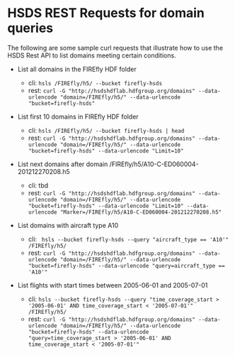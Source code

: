 # HSDS REST Requests for domain queries

The following are some sample curl requests that illustrate how to use the HSDS Rest API to list domains meeting certain conditions.

* List all domains in the FIREfly HDF folder
  * cli: `hsls /FIREfly/h5/ --bucket firefly-hsds`
  * rest: `curl -G "http://hsdshdflab.hdfgroup.org/domains" --data-urlencode "domain=/FIREfly/h5/" --data-urlencode "bucket=firefly-hsds"  `

* List first 10 domains in FIREfly HDF folder
  * cli: `hsls /FIREfly/h5/ --bucket firefly-hsds | head`
  * rest: `curl -G "http://hsdshdflab.hdfgroup.org/domains" --data-urlencode "domain=/FIREfly/h5/" --data-urlencode "bucket=firefly-hsds" --data-urlencode "Limit=10"`

* List next domains after domain /FIREfly/h5/A10-C-ED060004-201212270208.h5
  * cli: tbd
  * rest: `curl -G "http://hsdshdflab.hdfgroup.org/domains" --data-urlencode "domain=/FIREfly/h5/" --data-urlencode "bucket=firefly-hsds" --data-urlencode "Limit=10" --data-urlencode "Marker=/FIREfly/h5/A10-C-ED060004-201212270208.h5"`

* List domains with aircraft type A10

  * cli: ` hsls --bucket firefly-hsds --query "aircraft_type == 'A10'"  /FIREfly/h5/` 
  * rest: `curl -G "http://hsdshdflab.hdfgroup.org/domains" --data-urlencode "domain=/FIREfly/h5/" --data-urlencode "bucket=firefly-hsds" --data-urlencode "query=aircraft_type == 'A10'"`

* List flights with start times between 2005-06-01 and 2005-07-01

  * cli:  `hsls --bucket firefly-hsds --query "time_coverage_start > '2005-06-01' AND time_coverage_start < '2005-07-01'"  /FIREfly/h5/`
  * rest: `curl -G "http://hsdshdflab.hdfgroup.org/domains" --data-urlencode "domain=/FIREfly/h5/" --data-urlencode "bucket=firefly-hsds" --data-urlencode "query=time_coverage_start > '2005-06-01' AND time_coverage_start < '2005-07-01'"`

  